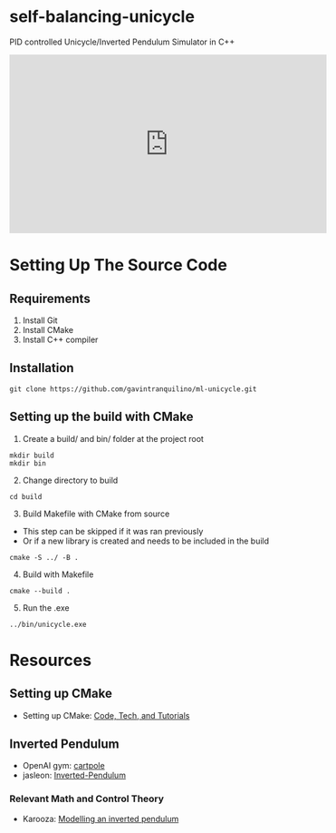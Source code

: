 # self-balancing-unicycle
PID controlled Unicycle/Inverted Pendulum Simulator in C++

<iframe width="560" height="315" src="https://www.youtube.com/embed/7Bg0NbC9u58?si=9BeGKKqyht4STRQQ" title="YouTube video player" frameborder="0" allow="accelerometer; autoplay; clipboard-write; encrypted-media; gyroscope; picture-in-picture; web-share" referrerpolicy="strict-origin-when-cross-origin" allowfullscreen></iframe>

# Setting Up The Source Code
## Requirements
1. Install Git
2. Install CMake
3. Install C++ compiler

## Installation
```
git clone https://github.com/gavintranquilino/ml-unicycle.git
```

## Setting up the build with CMake
1. Create a build/ and bin/ folder at the project root
```
mkdir build 
mkdir bin
```

2. Change directory to build 
```
cd build
```

3. Build Makefile with CMake from source
- This step can be skipped if it was ran previously
- Or if a new library is created and needs to be included in the build
```
cmake -S ../ -B .
```

4. Build with Makefile
```
cmake --build .
```

5. Run the .exe
```
../bin/unicycle.exe
```

# Resources

## Setting up CMake
- Setting up CMake: [Code, Tech, and Tutorials](https://www.youtube.com/watch?v=nlKcXPUJGwA&list=PLalVdRk2RC6o5GHu618ARWh0VO0bFlif4&index=2)

## Inverted Pendulum
- OpenAI gym: [cartpole](https://www.gymlibrary.dev/environments/classic_control/cart_pole/)
- jasleon: [Inverted-Pendulum](https://github.com/jasleon/Inverted-Pendulum)

### Relevant Math and Control Theory
- Karooza: [Modelling an inverted pendulum](https://karooza.net/modelling-an-inverted-pendulum)
